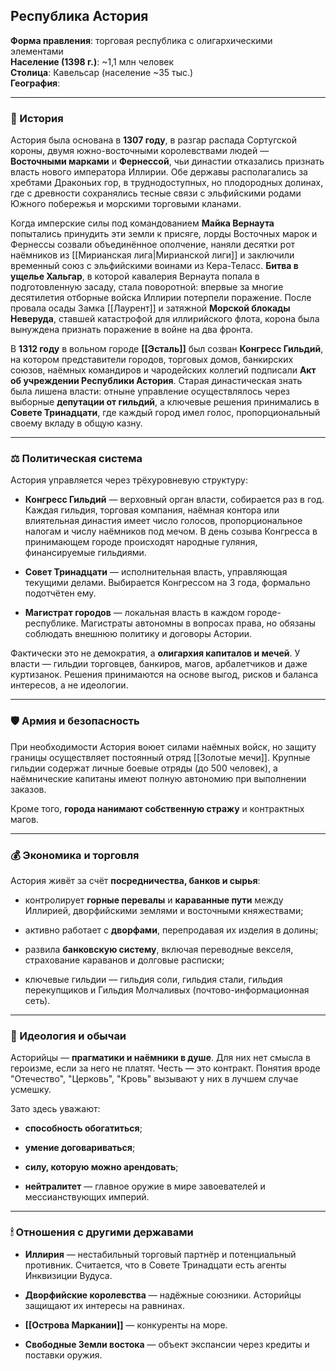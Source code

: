 ## **Республика Астория**

**Форма правления**: торговая республика с олигархическими элементами  
**Население (1398 г.)**: ~1,1 млн человек  
**Столица**: Кавельсар (население ~35 тыс.)  
**География**: 

---

### 📜 История

Астория была основана в **1307 году**, в разгар распада Сортугской короны, двумя южно-восточными королевствами людей — **Восточными марками** и **Фернессой**, чьи династии отказались признать власть нового императора Иллирии. Обе державы располагались за хребтами Драконьих гор, в труднодоступных, но плодородных долинах, где с древности сохранялись тесные связи с эльфийскими родами Южного побережья и морскими торговыми кланами.

Когда имперские силы под командованием **Майка Вернаута** попытались принудить эти земли к присяге, лорды Восточных марок и Фернессы созвали объединённое ополчение, наняли десятки рот наёмников из [[Мирианская лига|Мирианской лиги]] и заключили временный союз с эльфийскими воинами из Кера-Теласс. **Битва в ущелье Хальгар**, в которой кавалерия Вернаута попала в подготовленную засаду, стала поворотной: впервые за многие десятилетия отборные войска Иллирии потерпели поражение. После провала осады Замка [[Лаурент]] и затяжной **Морской блокады Неверуда**, ставшей катастрофой для иллирийского флота, корона была вынуждена признать поражение в войне на два фронта.

В **1312 году** в вольном городе **[[Эсталь]]** был созван **Конгресс Гильдий**, на котором представители городов, торговых домов, банкирских союзов, наёмных командиров и чародейских коллегий подписали **Акт об учреждении Республики Астория**. Старая династическая знать была лишена власти: отныне управление осуществлялось через выборные **депутации от гильдий**, а ключевые решения принимались в **Совете Тринадцати**, где каждый город имел голос, пропорциональный своему вкладу в общую казну.


---

### ⚖️ Политическая система

Астория управляется через трёхуровневую структуру:

- **Конгресс Гильдий** — верховный орган власти, собирается раз в год. Каждая гильдия, торговая компания, наёмная контора или влиятельная династия имеет число голосов, пропорциональное налогам и числу наёмников под мечом. В день созыва Конгресса в принимающем городе происходят народные гуляния, финансируемые гильдиями.
    
- **Совет Тринадцати** — исполнительная власть, управляющая текущими делами. Выбирается Конгрессом на 3 года, формально подотчётен ему.
    
- **Магистрат городов** — локальная власть в каждом городе-республике. Магистраты автономны в вопросах права, но обязаны соблюдать внешнюю политику и договоры Астории.
    

Фактически это не демократия, а **олигархия капиталов и мечей**. У власти — гильдии торговцев, банкиров, магов, арбалетчиков и даже куртизанок. Решения принимаются на основе выгод, рисков и баланса интересов, а не идеологии.

---

### 🛡 Армия и безопасность

При необходимости Астория воюет силами наёмных войск, но защиту границы осуществляет постоянный отряд [[Золотые мечи]]. Крупные гильдии содержат личные боевые отряды (до 500 человек), а наёмнические капитаны имеют полную автономию при выполнении заказов. 

Кроме того, **города нанимают собственную стражу** и контрактных магов.

---

### 💰 Экономика и торговля

Астория живёт за счёт **посредничества, банков и сырья**:

- контролирует **горные перевалы** и **караванные пути** между Иллирией, дворфийскими землями и восточными княжествами;
    
- активно работает с **дворфами**, перепродавая их изделия в долины;
    
- развила **банковскую систему**, включая переводные векселя, страхование караванов и долговые расписки;
    
- ключевые гильдии — гильдия соли, гильдия стали, гильдия перекупщиков и Гильдия Молчаливых (почтово-информационная сеть).
    

---

### 🧭 Идеология и обычаи

Асторийцы — **прагматики и наёмники в душе**. Для них нет смысла в героизме, если за него не платят. Честь — это контракт. Понятия вроде "Отечество", "Церковь", "Кровь" вызывают у них в лучшем случае усмешку.

Зато здесь уважают:

- **способность обогатиться**;
    
- **умение договариваться**;
    
- **силу, которую можно арендовать**;
    
- **нейтралитет** — главное оружие в мире завоевателей и мессианствующих империй.
    

---

### 🕯 Отношения с другими державами

- **Иллирия** — нестабильный торговый партнёр и потенциальный противник. Считается, что в Совете Тринадцати есть агенты Инквизиции Вудуса.
    
- **Дворфийские королевства** — надёжные союзники. Асторийцы защищают их интересы на равнинах.
    
- **[[Острова Маркании]]** — конкуренты на море.
    
- **Свободные Земли востока** — объект экспансии через кредиты и поставки оружия.